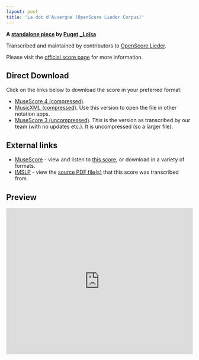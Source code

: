 ```yaml
---
layout: post
title: 'La dot d’Auvergne (OpenScore Lieder Corpus)'
---
```


__A [standalone piece](https://fourscoreandmore.org/openscore/lieder/Puget,_Lo%C3%AFsa/_/) by [Puget,_Loïsa](https://fourscoreandmore.org/openscore/lieder/Puget,_Lo%C3%AFsa)__

Transcribed and maintained by contributors to [OpenScore Lieder].

Please visit the [official score page] for more information.

[official score page]: https://musescore.com/openscore-lieder-corpus/scores/6667483
[OpenScore Lieder]: https://musescore.com/openscore-lieder-corpus

## Direct Download

Click on the links below to download the score in your preferred format:
- [MuseScore 4 (compressed)](https://fourscoreandmore.org/openscore/lieder/Puget,_Lo%C3%AFsa/_/La_dot_d%E2%80%99Auvergne.mscz).
- [MusicXML (compressed)](https://fourscoreandmore.org/openscore/lieder/Puget,_Lo%C3%AFsa/_/La_dot_d%E2%80%99Auvergne.mxl). Use this version to open the file in other notation apps.
- [MuseScore 3 (uncompressed)](https://raw.githubusercontent.com/OpenScore/Lieder/refs/heads/main/scores/Puget,_Lo%C3%AFsa/_/La_dot_d%E2%80%99Auvergne/lc6667483.mscx). This is the version as transcribed by our team (with no updates etc.). It is uncompressed (so a larger file).

## External links

- [MuseScore] - view and listen to [this score][MuseScore], or download in a variety of formats.
- [IMSLP] - view the [source PDF file(s)][IMSLP] that this score was transcribed from.

[MuseScore]: https://musescore.com/score/6667483
[IMSLP]: https://imslp.org/wiki/Special:ReverseLookup/513422

## Preview

<iframe width="100%" height="394" src="https://musescore.com/openscore-lieder-corpus/scores/6667483/embed" frameborder="0" allowfullscreen allow="autoplay; fullscreen"></iframe>

